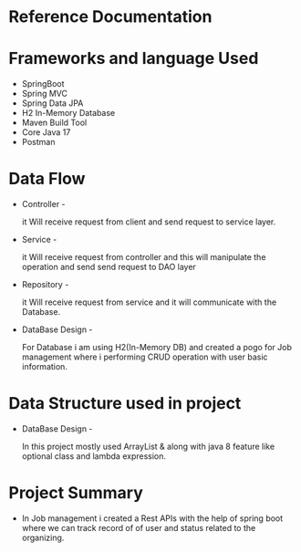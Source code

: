 # Reference Documentation

#  Frameworks and language Used

* SpringBoot
* Spring MVC
* Spring Data JPA
* H2 In-Memory Database
* Maven Build Tool
* Core Java 17
* Postman

#  Data Flow

* Controller -

  it Will receive request from client and send request to service layer.

* Service -

  it Will receive request from controller and this will manipulate the operation and send send request to DAO layer

* Repository -

  it Will receive request from service and it will communicate with the Database.

* DataBase Design -

  For Database i am using H2(In-Memory DB) and created a pogo for Job management where i performing CRUD
  operation with user basic information.

#  Data Structure used in project

* DataBase Design -

  In this project mostly used ArrayList & along with java 8 feature like optional class and
  lambda expression.


#  Project Summary


* In Job management i created a Rest APIs with the help of spring boot where we can track record of
  of user and status related to the   organizing.
